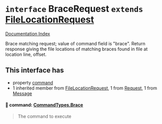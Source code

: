 # `interface` BraceRequest `extends` [FileLocationRequest](../interface.FileLocationRequest/README.md)

[Documentation Index](../README.md)

Brace matching request; value of command field is "brace".
Return response giving the file locations of matching braces
found in file at location line, offset.

## This interface has

- property [command](#-command-commandtypesbrace)
- 1 inherited member from [FileLocationRequest](../interface.FileLocationRequest/README.md), 1 from [Request](../interface.Request/README.md), 1 from [Message](../interface.Message/README.md)


#### 📄 command: [CommandTypes.Brace](../enum.CommandTypes/README.md#brace--brace)

> The command to execute



